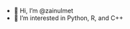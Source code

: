 - 👋 Hi, I’m @zainulmet
- 👀 I’m interested in Python, R, and C++      
<!---
zainulmet/zainulmet is a ✨ special ✨ repository because its `README.md` (this file) appears on your GitHub profile.
You can click the Preview link to take a look at your changes.
--->
